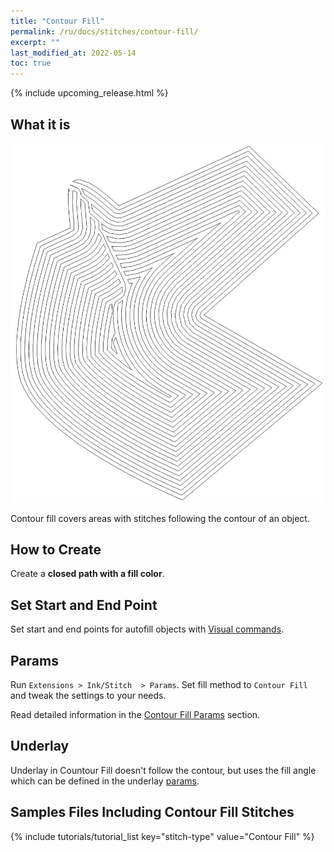 ```yaml
---
title: "Contour Fill"
permalink: /ru/docs/stitches/contour-fill/
excerpt: ""
last_modified_at: 2022-05-14
toc: true
---
```

{% include upcoming_release.html %}

## What it is

![Contour fill detail](/assets/images/docs/contour-fill-detail.jpg)

Contour fill covers areas with stitches following the contour of an object.

## How to Create

Create a **closed path with a fill color**.

## Set Start and End Point

Set start and end points for autofill objects with [Visual commands](/docs/commands/).

## Params

Run `Extensions > Ink/Stitch  > Params`. Set fill method to `Contour Fill` and tweak the settings to your needs.

Read detailed information in the [Contour Fill Params](/docs/params/#contour-fill-params) section.

## Underlay

Underlay in Countour Fill doesn't follow the contour, but uses the fill angle which can be defined in the underlay [params](/docs/params/#fill-underlay).

## Samples Files Including Contour Fill Stitches
{% include tutorials/tutorial_list key="stitch-type" value="Contour Fill" %}

